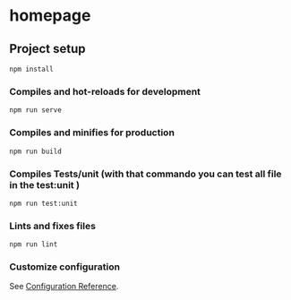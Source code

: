 # homepage

## Project setup
```
npm install
```

### Compiles and hot-reloads for development
```
npm run serve
```

### Compiles and minifies for production
```
npm run build
```
### Compiles Tests/unit (with that commando you can test all file in the test:unit )
```
npm run test:unit
```

### Lints and fixes files
```
npm run lint
```

### Customize configuration
See [Configuration Reference](https://cli.vuejs.org/config/).
